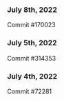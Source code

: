 ### July 8th, 2022

Commit #170023

### July 5th, 2022

Commit #314353


### July 4th, 2022

Commit #72281
